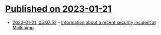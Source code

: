 # [Published on 2023-01-21](index.md)

* [2023-01-21, 05:07:52](https://news.ycombinator.com/item?id=34464063) - [Information about a recent security incident at Mailchimp](https://mailchimp.com/january-2023-security-incident/)
